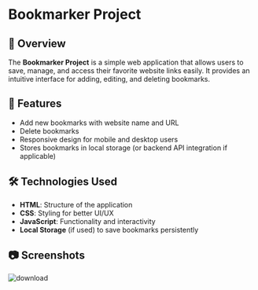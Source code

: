 # Bookmarker Project

## 📌 Overview
The **Bookmarker Project** is a simple web application that allows users to save, manage, and access their favorite website links easily. It provides an intuitive interface for adding, editing, and deleting bookmarks.

## 🚀 Features
- Add new bookmarks with website name and URL
- Delete bookmarks
- Responsive design for mobile and desktop users
- Stores bookmarks in local storage (or backend API integration if applicable)

## 🛠️ Technologies Used
- **HTML**: Structure of the application
- **CSS**: Styling for better UI/UX
- **JavaScript**: Functionality and interactivity
- **Local Storage** (if used) to save bookmarks persistently

## 📷 Screenshots
![download](https://github.com/user-attachments/assets/2e312c03-8027-4687-a89b-bd2623720c17)

